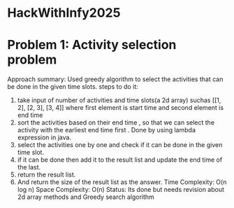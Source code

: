 # HackWithInfy2025
Problem 1: Activity selection problem
=====================================
Approach summary: Used greedy algorithm to select the activities that can be done in the given time slots.
steps to do it:
1. take input of number of activities and time slots(a 2d array) suchas [[1, 2], [2, 3], [3, 4]] where first element is start time and second element is end time
2. sort the activities based on their end time , so that we can select the activity with the earliest end time first . Done by using lambda expression in java.
3. select the activities one by one and check if it can be done in the given time slot.
4. if it can be done then add it to the result list and update the end time of the last.
5. return the result list.
6. And return the size of the result list as the answer.
Time Complexity: O(n log n)
Space Complexity: O(n)
Status: Its done but needs revision about 2d array methods and Greedy search algorithm